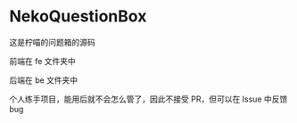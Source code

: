 # NekoQuestionBox
这是柠喵的问题箱的源码

前端在 fe 文件夹中

后端在 be 文件夹中

个人练手项目，能用后就不会怎么管了，因此不接受 PR，但可以在 Issue 中反馈 bug